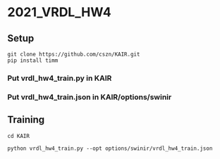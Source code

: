 # 2021_VRDL_HW4

## Setup
```
git clone https://github.com/cszn/KAIR.git
pip install timm
```
### Put vrdl_hw4_train.py in KAIR
### Put vrdl_hw4_train.json in KAIR/options/swinir

## Training
```
cd KAIR

python vrdl_hw4_train.py --opt options/swinir/vrdl_hw4_train.json

```


